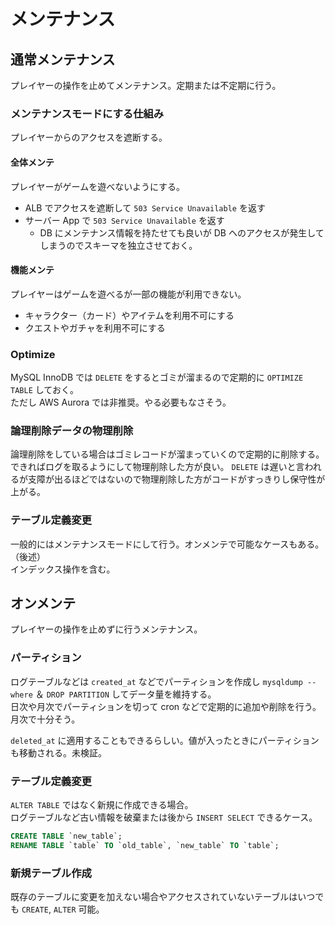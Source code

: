 # メンテナンス

## 通常メンテナンス
プレイヤーの操作を止めてメンテナンス。定期または不定期に行う。

### メンテナンスモードにする仕組み
プレイヤーからのアクセスを遮断する。
#### 全体メンテ
プレイヤーがゲームを遊べないようにする。
- ALB でアクセスを遮断して `503 Service Unavailable` を返す
- サーバー App で `503 Service Unavailable` を返す
  - DB にメンテナンス情報を持たせても良いが DB ヘのアクセスが発生してしまうのでスキーマを独立させておく。

#### 機能メンテ
プレイヤーはゲームを遊べるが一部の機能が利用できない。
- キャラクター（カード）やアイテムを利用不可にする
- クエストやガチャを利用不可にする

### Optimize
MySQL InnoDB では `DELETE` をするとゴミが溜まるので定期的に `OPTIMIZE TABLE` しておく。  
ただし AWS Aurora では非推奨。やる必要もなさそう。

### 論理削除データの物理削除
論理削除をしている場合はゴミレコードが溜まっていくので定期的に削除する。  
できればログを取るようにして物理削除した方が良い。 `DELETE` は遅いと言われるが支障が出るほどではないので物理削除した方がコードがすっきりし保守性が上がる。

### テーブル定義変更
一般的にはメンテナンスモードにして行う。オンメンテで可能なケースもある。（後述）  
インデックス操作を含む。

## オンメンテ
プレイヤーの操作を止めずに行うメンテナンス。

### パーティション
ログテーブルなどは `created_at` などでパーティションを作成し `mysqldump --where` ＆ `DROP PARTITION` してデータ量を維持する。  
日次や月次でパーティションを切って cron などで定期的に追加や削除を行う。月次で十分そう。  

`deleted_at` に適用することもできるらしい。値が入ったときにパーティションも移動される。未検証。

### テーブル定義変更
`ALTER TABLE` ではなく新規に作成できる場合。  
ログテーブルなど古い情報を破棄または後から `INSERT SELECT` できるケース。
```sql
CREATE TABLE `new_table`;
RENAME TABLE `table` TO `old_table`, `new_table` TO `table`;
```
### 新規テーブル作成
既存のテーブルに変更を加えない場合やアクセスされていないテーブルはいつでも `CREATE`, `ALTER` 可能。
